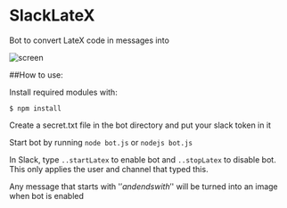 # SlackLateX

Bot to convert LateX code in messages into

![screen]

##How to use:

Install required modules with:

```
$ npm install
```

Create a secret.txt file in the bot directory and put your slack token in it

Start bot by running `node bot.js` or `nodejs bot.js`

In Slack, type `..startLatex` to enable bot and `..stopLatex` to disable bot. This only applies the user and channel that typed this.

Any message that starts with '$' and ends with '$' will be turned into an image when bot is enabled


[screen]:http://i.imgur.com/7xbkJ6P.png
